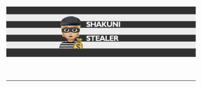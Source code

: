 ![This is an image](/images/stealer.png)
<hr style="border-radius: 2%; margin-top: 60px; margin-bottom: 60px;" noshade="" size="20" width="100%">
